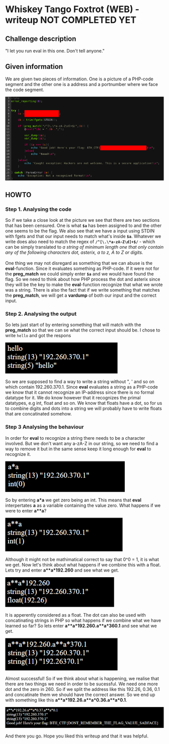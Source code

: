 
# Whiskey Tango Foxtrot (WEB) - writeup **NOT COMPLETED YET**

## Challenge description
"I let you run eval in this one. Don't tell anyone."

## Given information
We are given two pieces of information. One is a picture of a PHP-code segment and the other one is a address and a portnumber where we face the code segment. 

![alt text](src.png "src")
  
## HOWTO
### Step 1. Analysing the code
So if we take a close look at the picture we see that there are two sections that has been censured. One is what **`$a`** has been assigned to and the other one seems to be the flag. We also see that we have a input using STDIN with fgets and that our input needs to match what's inside **`$a`**. Whatever we write does also need to match the regex of **`/^[\.\*a-zA-Z\d]+$/`** - which can be simply translated to *a string of minimum length one that only contain any of the following characters dot, asterix, a to z, A to Z or digits.* 
<br/><br/>
One thing we may not disregard as something that we can abuse is the **eval**-function. Since it evaluates something as PHP-code. If it were not for the **preg_match** we could simply enter **`$a`** and we would have found the flag. So we need to think about how PHP process the dot and asterix since they will be the key to make the **eval**-function recognize that what we wrote was a string. There is also the fact that if we write something that matches the **preg_match**, we will get a **vardump** of both our input and the correct input. 

### Step 2. Analysing the output
So lets just start of by entering something that will match with the **preg_match** so that we can se what the correct input should be. I chose to write `hello` and got the respons

![alt text](img/hello..png "hello")

So we are supposed to find a way to write a string without ", ' and so on which contain 192.260.370.1. Since **eval** evaluates a string as a PHP-code we know that it cannot recognize an IP-address since there is no formal datatype for it. We do know however that it recognizes the primal datatypes, e.g int, float and so on. We know that floats have a dot, so for us to combine digits and dots into a string we will probably have to write floats that are concatinated somehow.

### Step 3 Analysing the behaviour
In order for **eval** to recognize a string there needs to be a character involved. But we don't want any a-zA-Z in our string, so we need to find a way to remove it but in the same sense keep it long enough for **eval** to recognize it.

![alt text](img/atimesa.png "atimesa")

So by entering **a\*a** we get zero being an int. This means that **eval** interpertates **a** as a variable containing the value zero. What happens if we were to enter **a\*\*a**?

![alt text](img/apowera.png "apowera")

Although it might not be mathimatical correct to say that 0^0 = 1, it is what we get. Now let's think about what happens if we combine this with a float. Lets try and enter **a\*\*a\*192.260** and see what we get.

![alt text](img/float.png "float")

It is apperently considered as a float. The dot can also be used with concatinating strings in PHP so what happens if we combine what we have learned so far? So lets enter **a\*\*a\*192.260.a\*\*a\*360.1** and see what we get.

![alt text](img/close.png "close")

Almost successful! So if we think about what is happening, we realise that there are two things we need in order to be sucessful. We need one more dot and the zero in 260. So if we split the address like this 192.26, 0.36, 0.1 and concatinate them we should have the correct answer. So we end up with something like this **a\*\*a\*192.26.a\*\*a\*0.36.a\*\*a\*0.1**.

![alt text](img/goodjob.png "goodjob")

And there you go. Hope you liked this writeup and that it was helpful.


